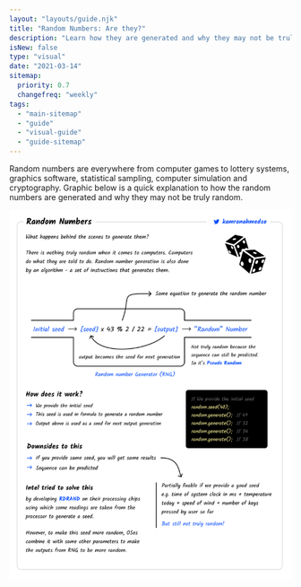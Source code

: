 ```yaml
---
layout: "layouts/guide.njk"
title: "Random Numbers: Are they?"
description: "Learn how they are generated and why they may not be truly random."
isNew: false
type: "visual"
date: "2021-03-14"
sitemap:
  priority: 0.7
  changefreq: "weekly"
tags:
  - "main-sitemap"
  - "guide"
  - "visual-guide"
  - "guide-sitemap"
---
```


Random numbers are everywhere from computer games to lottery systems, graphics software, statistical sampling, computer simulation and cryptography. Graphic below is a quick explanation to how the random numbers are generated and why they may not be truly random. 

[![](/assets/guides/random-numbers.png)](/assets/guides/random-numbers.png)


